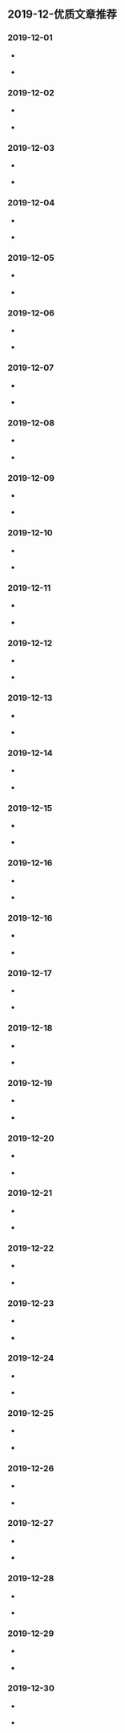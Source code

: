 

## 2019-12-优质文章推荐


### 2019-12-01

- []()

- []()


### 2019-12-02

- []()

- []()


### 2019-12-03


- []()


- []()


### 2019-12-04

- []()

- []()



### 2019-12-05


- []()

- []()


### 2019-12-06

- []()

- []()



### 2019-12-07


- []()

- []()


### 2019-12-08

- []()

- []()



### 2019-12-09

- []()

- []()



### 2019-12-10


- []()

- []()


### 2019-12-11


- []()

- []()


### 2019-12-12

- []()

- []()



### 2019-12-13


- []()

- []()


### 2019-12-14


- []()

- []()


### 2019-12-15


- []()

- []()


### 2019-12-16

- []()

- []()



### 2019-12-16

- []()

- []()


### 2019-12-17

- []()

- []()


### 2019-12-18

- []()

- []()


### 2019-12-19

- []()

- []()


### 2019-12-20

- []()

- []()


### 2019-12-21

- []()

- []()


### 2019-12-22

- []()

- []()


### 2019-12-23

- []()

- []()


### 2019-12-24


- []()

- []()


### 2019-12-25

- []()

- []()



### 2019-12-26

- []()

- []()



### 2019-12-27

- []()

- []()



### 2019-12-28

- []()

- []()


### 2019-12-29

- []()

- []()


### 2019-12-30

- []()

- []()






